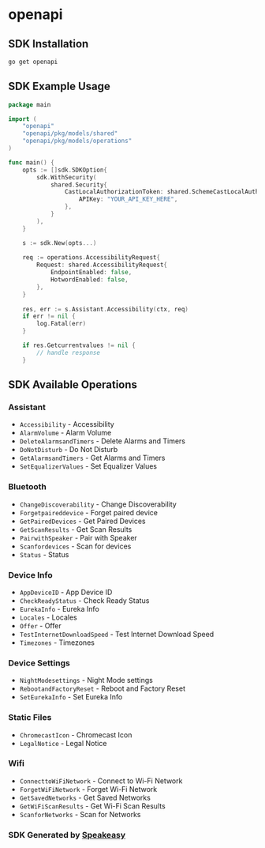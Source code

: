 # openapi

<!-- Start SDK Installation -->
## SDK Installation

```bash
go get openapi
```
<!-- End SDK Installation -->

## SDK Example Usage
<!-- Start SDK Example Usage -->
```go
package main

import (
    "openapi"
    "openapi/pkg/models/shared"
    "openapi/pkg/models/operations"
)

func main() {
    opts := []sdk.SDKOption{
        sdk.WithSecurity(
            shared.Security{
                CastLocalAuthorizationToken: shared.SchemeCastLocalAuthorizationToken{
                    APIKey: "YOUR_API_KEY_HERE",
                },
            }
        ),
    }

    s := sdk.New(opts...)
    
    req := operations.AccessibilityRequest{
        Request: shared.AccessibilityRequest{
            EndpointEnabled: false,
            HotwordEnabled: false,
        },
    }
    
    res, err := s.Assistant.Accessibility(ctx, req)
    if err != nil {
        log.Fatal(err)
    }

    if res.Getcurrentvalues != nil {
        // handle response
    }
```
<!-- End SDK Example Usage -->

<!-- Start SDK Available Operations -->
## SDK Available Operations

### Assistant

* `Accessibility` - Accessibility
* `AlarmVolume` - Alarm Volume
* `DeleteAlarmsandTimers` - Delete Alarms and Timers
* `DoNotDisturb` - Do Not Disturb
* `GetAlarmsandTimers` - Get Alarms and Timers
* `SetEqualizerValues` - Set Equalizer Values

### Bluetooth

* `ChangeDiscoverability` - Change Discoverability
* `Forgetpaireddevice` - Forget paired device
* `GetPairedDevices` - Get Paired Devices
* `GetScanResults` - Get Scan Results
* `PairwithSpeaker` - Pair with Speaker
* `Scanfordevices` - Scan for devices
* `Status` - Status

### Device Info

* `AppDeviceID` - App Device ID
* `CheckReadyStatus` - Check Ready Status
* `EurekaInfo` - Eureka Info
* `Locales` - Locales
* `Offer` - Offer
* `TestInternetDownloadSpeed` - Test Internet Download Speed
* `Timezones` - Timezones

### Device Settings

* `NightModesettings` - Night Mode settings
* `RebootandFactoryReset` - Reboot and Factory Reset
* `SetEurekaInfo` - Set Eureka Info

### Static Files

* `ChromecastIcon` - Chromecast Icon
* `LegalNotice` - Legal Notice

### Wifi

* `ConnecttoWiFiNetwork` - Connect to Wi-Fi Network
* `ForgetWiFiNetwork` - Forget Wi-Fi Network
* `GetSavedNetworks` - Get Saved Networks
* `GetWiFiScanResults` - Get Wi-Fi Scan Results
* `ScanforNetworks` - Scan for Networks

<!-- End SDK Available Operations -->

### SDK Generated by [Speakeasy](https://docs.speakeasyapi.dev/docs/using-speakeasy/client-sdks)
